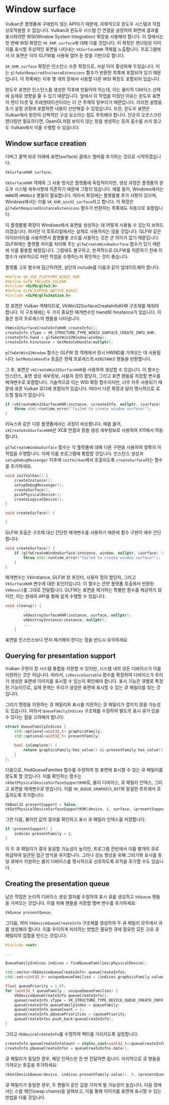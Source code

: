 # Window surface

Vulkan은 플랫폼에 구애받지 않는 API이기 때문에, 자체적으로 윈도우 시스템과 직접 상호작용할 수 없습니다. Vulkan과 윈도우 시스템 간 연결을 설정하여 화면에 결과를 표시하려면 WSI(Window System Integration) 확장을 사용해야 합니다. 이 장에서는 첫 번째 WSI 확장인 `VK_KHR_surface`에 대해 다룰 것입니다. 이 확장은 렌더링된 이미지를 표시할 추상적인 표면을 나타내는 `VkSurfaceKHR` 객체를 노출합니다. 프로그램에서 이 표면은 이미 GLFW를 사용해 열어 둔 창을 기반으로 합니다.

`VK_KHR_surface` 확장은 인스턴스 수준 확장으로, 사실 이미 활성화해 두었습니다. 이는 `glfwGetRequiredInstanceExtensions` 함수가 반환한 목록에 포함되어 있기 때문입니다. 이 목록에는 이후 몇 개의 장에서 사용할 다른 WSI 확장도 포함되어 있습니다.

윈도우 표면은 인스턴스를 생성한 직후에 만들어야 하는데, 이는 물리적 디바이스 선택에 실제로 영향을 줄 수 있기 때문입니다. 앞에서 이 작업을 미뤘던 이유는 윈도우 표면이 렌더 타겟 및 프레젠테이션이라는 더 큰 주제의 일부이기 때문입니다. 이러한 설명을 초기 설정 과정에 포함하면 내용이 산만해질 수 있었습니다. 또한, 윈도우 표면은 Vulkan에서 완전히 선택적인 구성 요소라는 점도 주목해야 합니다. 단순히 오프스크린 렌더링만 필요하다면, OpenGL처럼 보이지 않는 창을 생성하는 등의 꼼수를 쓰지 않고도 Vulkan에서 이를 수행할 수 있습니다.

## Window surface creation

디버그 콜백 바로 아래에 표면(surface) 클래스 멤버를 추가하는 것으로 시작하겠습니다.

```C++
VkSurfaceKHR surface;
```

`VkSurfaceKHR` 객체와 그 사용 방식은 플랫폼에 독립적이지만, 생성 과정은 플랫폼의 윈도우 시스템 세부사항에 의존하기 때문에 그렇지 않습니다. 예를 들어, Windows에서는 `HWND`와 `HMODULE` 핸들이 필요합니다. 따라서 확장에는 플랫폼별 추가 사항이 있으며, Windows에서는 이를 `VK_KHR_win32_surface`라고 합니다. 이 확장은 `glfwGetRequiredInstanceExtensions` 함수가 반환하는 목록에도 자동으로 포함됩니다.

이 플랫폼별 확장이 Windows에서 표면을 생성하는 데 어떻게 사용될 수 있는지 보여드리겠습니다. 하지만 이 튜토리얼에서는 실제로 사용하지는 않을 것입니다. GLFW 같은 라이브러리를 사용하면서 플랫폼별 코드를 사용하는 것은 큰 의미가 없기 때문입니다. GLFW에는 플랫폼 차이를 처리해 주는 `glfwCreateWindowSurface` 함수가 있기 때문에 이를 활용할 예정입니다. 그럼에도 불구하고, 본격적으로 GLFW를 의존하기 전에 이 함수가 내부적으로 어떤 작업을 수행하는지 확인하는 것이 좋습니다.

플랫폼 고유 함수에 접근하려면, 상단의 include를 다음과 같이 업데이트해야 합니다:

```C++
#define VK_USE_PLATFORM_WIN32_KHR
#define GLFW_INCLUDE_VULKAN
#include <GLFW/glfw3.h>
#define GLFW_EXPOSE_NATIVE_WIN32
#include <GLFW/glfw3native.h>
```

창 표면은 Vulkan 객체이므로, VkWin32SurfaceCreateInfoKHR 구조체를 채워야 합니다. 이 구조체에는 두 가지 중요한 매개변수인 hwnd와 hinstance가 있습니다. 이들은 창과 프로세스의 핸들을 나타냅니다.

```C++
VkWin32SurfaceCreateInfoKHR createInfo{};
createInfo.sType = VK_STRUCTURE_TYPE_WIN32_SURFACE_CREATE_INFO_KHR;
createInfo.hwnd = glfwGetWin32Window(window);
createInfo.hinstance = GetModuleHandle(nullptr);
```

`glfwGetWin32Window` 함수는 GLFW 창 객체에서 원시 HWND를 가져오는 데 사용됩니다. `GetModuleHandle` 호출은 현재 프로세스의 `HINSTANCE` 핸들을 반환합니다.

그 후, 표면은 `vkCreateWin32SurfaceKHR`을 사용하여 생성할 수 있습니다. 이 함수는 인스턴스, 표면 생성 세부정보, 사용자 정의 할당자, 그리고 표면 핸들을 저장할 변수를 매개변수로 포함합니다. 기술적으로 이는 WSI 확장 함수이지만, 너무 자주 사용되기 때문에 표준 Vulkan 로더에 포함되어 있습니다. 따라서 다른 확장과 달리 명시적으로 로드할 필요가 없습니다.

```C++
if (vkCreateWin32SurfaceKHR(instance, &createInfo, nullptr, &surface) != VK_SUCCESS) {
    throw std::runtime_error("failed to create window surface!");
}
```

리눅스와 같은 다른 플랫폼에서는 과정이 비슷합니다. 예를 들어, `vkCreateXcbSurfaceKHR`은 XCB 연결과 창을 생성 세부정보로 사용하여 X11에서 작동합니다.

`glfwCreateWindowSurface` 함수는 각 플랫폼에 대해 다른 구현을 사용하여 정확히 이 작업을 수행합니다. 이제 이를 프로그램에 통합할 것입니다. 인스턴스 생성과 `setupDebugMessenger` 이후에 `initVulkan`에서 호출되도록 `createSurface`라는 함수를 추가하세요.

```C++
void initVulkan() {
    createInstance();
    setupDebugMessenger();
    createSurface();
    pickPhysicalDevice();
    createLogicalDevice();
}

void createSurface() {

}
```

GLFW 호출은 구조체 대신 간단한 매개변수를 사용하기 때문에 함수 구현이 매우 간단합니다:

```C++
void createSurface() {
    if (glfwCreateWindowSurface(instance, window, nullptr, &surface) != VK_SUCCESS) {
        throw std::runtime_error("failed to create window surface!");
    }
}
```

매개변수는 VkInstance, GLFW 창 포인터, 사용자 정의 할당자, 그리고 `VkSurfaceKHR` 변수에 대한 포인터입니다. 이 함수는 관련 플랫폼 호출에서 반환된 `VkResult`를 그대로 전달합니다. GLFW는 표면을 제거하는 특별한 함수를 제공하지 않지만, 이는 원래의 API를 통해 쉽게 수행할 수 있습니다:

```C++
void cleanup() {
        ...
        vkDestroySurfaceKHR(instance, surface, nullptr);
        vkDestroyInstance(instance, nullptr);
        ...
    }
```

표면을 인스턴스보다 먼저 제거해야 한다는 점을 반드시 유의하세요.

## Querying for presentation support

Vulkan 구현이 창 시스템 통합을 지원할 수 있지만, 시스템 내의 모든 디바이스가 이를 지원하는 것은 아닙니다. 따라서, `isDeviceSuitable` 함수를 확장하여 디바이스가 우리가 생성한 표면에 이미지를 표시할 수 있는지 확인해야 합니다. 표시 기능은 큐별로 특정된 기능이므로, 실제 문제는 우리가 생성한 표면에 표시할 수 있는 큐 패밀리를 찾는 것입니다.

그리기 명령을 지원하는 큐 패밀리와 표시를 지원하는 큐 패밀리가 겹치지 않을 가능성도 있습니다. 따라서 `QueueFamilyIndices` 구조체를 수정하여 별도의 표시 큐가 있을 수 있다는 점을 고려해야 합니다:

```C++
struct QueueFamilyIndices {
    std::optional<uint32_t> graphicsFamily;
    std::optional<uint32_t> presentFamily;

    bool isComplete() {
        return graphicsFamily.has_value() && presentFamily.has_value();
    }
};
```

다음으로, findQueueFamilies 함수를 수정하여 창 표면에 표시할 수 있는 큐 패밀리를 찾도록 할 것입니다. 이를 확인하는 함수는 `vkGetPhysicalDeviceSurfaceSupportKHR`로, 물리 디바이스, 큐 패밀리 인덱스, 그리고 표면을 매개변수로 받습니다. 이를 `VK_QUEUE_GRAPHICS_BIT`와 동일한 루프에서 호출하도록 추가합니다:

```C++
VkBool32 presentSupport = false;
vkGetPhysicalDeviceSurfaceSupportKHR(device, i, surface, &presentSupport);
```

그런 다음, 불리언 값의 결과를 확인하고 표시 큐 패밀리 인덱스를 저장합니다:

```C++
if (presentSupport) {
    indices.presentFamily = i;
}
```

이 두 큐 패밀리가 결국 동일할 가능성이 높지만, 프로그램 전반에서 이를 별개의 큐로 취급하여 일관된 접근 방식을 유지합니다. 그러나 성능 향상을 위해 그리기와 표시를 동일 큐에서 지원하는 물리 디바이스를 명시적으로 선호하도록 로직을 추가할 수도 있습니다.

## Creating the presentation queue

남은 작업은 논리적 디바이스 생성 절차를 수정하여 표시 큐를 생성하고 `VkQueue` 핸들을 가져오는 것입니다. 이를 위해 핸들을 저장할 멤버 변수를 추가하세요:

```C++
VkQueue presentQueue;
```

그다음, 여러 `VkDeviceQueueCreateInfo` 구조체를 생성하여 두 큐 패밀리 모두에서 큐를 생성해야 합니다. 이를 우아하게 처리하는 방법은 필요한 큐에 필요한 모든 고유 큐 패밀리의 집합을 만드는 것입니다:

```C++
#include <set>

...

QueueFamilyIndices indices = findQueueFamilies(physicalDevice);

std::vector<VkDeviceQueueCreateInfo> queueCreateInfos;
std::set<uint32_t> uniqueQueueFamilies = {indices.graphicsFamily.value(), indices.presentFamily.value()};

float queuePriority = 1.0f;
for (uint32_t queueFamily : uniqueQueueFamilies) {
    VkDeviceQueueCreateInfo queueCreateInfo{};
    queueCreateInfo.sType = VK_STRUCTURE_TYPE_DEVICE_QUEUE_CREATE_INFO;
    queueCreateInfo.queueFamilyIndex = queueFamily;
    queueCreateInfo.queueCount = 1;
    queueCreateInfo.pQueuePriorities = &queuePriority;
    queueCreateInfos.push_back(queueCreateInfo);
}
```

그리고 `VkDeviceCreateInfo`를 수정하여 벡터를 가리키도록 설정합니다:

```C++
createInfo.queueCreateInfoCount = static_cast<uint32_t>(queueCreateInfos.size());
createInfo.pQueueCreateInfos = queueCreateInfos.data();
```

큐 패밀리가 동일한 경우, 해당 인덱스만 한 번 전달하면 됩니다. 마지막으로 큐 핸들을 가져오는 호출을 추가하세요:

```C++
vkGetDeviceQueue(device, indices.presentFamily.value(), 0, &presentQueue);
```

큐 패밀리가 동일한 경우, 두 핸들이 같은 값을 가지게 될 가능성이 높습니다. 다음 장에서는 스왑 체인(swap chains)을 살펴보고, 이를 통해 이미지를 표면에 표시할 수 있는 방법을 다룰 것입니다.